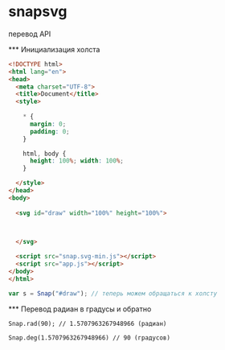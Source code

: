# snapsvg
перевод API


*** Инициализация холста

```html
<!DOCTYPE html>
<html lang="en">
<head>
  <meta charset="UTF-8">
  <title>Document</title>
  <style>
    
    * { 
      margin: 0;
      padding: 0;
    }

    html, body {
      height: 100%; width: 100%;
    }

  </style>
</head>
<body>
  
  <svg id="draw" width="100%" height="100%">
    


  </svg>

  <script src="snap.svg-min.js"></script>
  <script src="app.js"></script>
</body>
</html>
````

```javascript
var s = Snap("#draw"); // теперь можем обращаться к холсту
```

*** Перевод радиан в градусы и обратно

```
Snap.rad(90); // 1.5707963267948966 (радиан)

Snap.deg(1.5707963267948966) // 90 (градусов)
```
